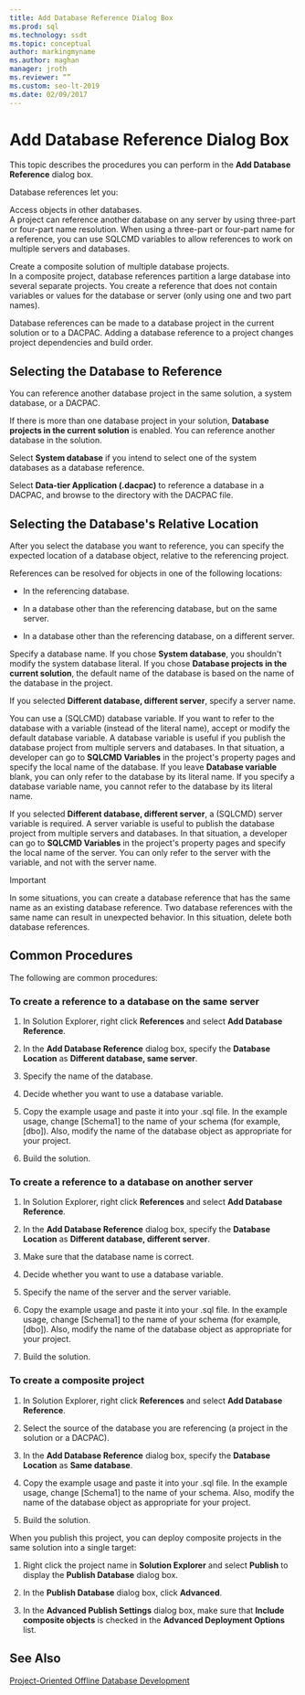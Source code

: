 ```yaml
---
title: Add Database Reference Dialog Box
ms.prod: sql
ms.technology: ssdt
ms.topic: conceptual
author: markingmyname
ms.author: maghan
manager: jroth
ms.reviewer: “”
ms.custom: seo-lt-2019
ms.date: 02/09/2017
---
```


# Add Database Reference Dialog Box

This topic describes the procedures you can perform in the **Add Database Reference** dialog box.  
  
Database references let you:  
  
Access objects in other databases.  
A project can reference another database on any server by using three-part or four-part name resolution. When using a three-part or four-part name for a reference, you can use SQLCMD variables to allow references to work on multiple servers and databases.  
  
Create a composite solution of multiple database projects.  
In a composite project, database references partition a large database into several separate projects. You create a reference that does not contain variables or values for the database or server (only using one and two part names).  
  
Database references can be made to a database project in the current solution or to a DACPAC. Adding a database reference to a project changes project dependencies and build order.  
  
## Selecting the Database to Reference

You can reference another database project in the same solution, a system database, or a DACPAC.  
  
If there is more than one database project in your solution, **Database projects in the current solution** is enabled. You can reference another database in the solution.  
  
Select **System database** if you intend to select one of the system databases as a database reference.  
  
Select **Data-tier Application (.dacpac)** to reference a database in a DACPAC, and browse to the directory with the DACPAC file.  
  
## Selecting the Database's Relative Location

After you select the database you want to reference, you can specify the expected location of a database object, relative to the referencing project.  
  
References can be resolved for objects in one of the following locations:  
  
- In the referencing database.  
  
- In a database other than the referencing database, but on the same server.  
  
- In a database other than the referencing database, on a different server.  
  
Specify a database name. If you chose **System database**, you shouldn't modify the system database literal. If you chose **Database projects in the current solution**, the default name of the database is based on the name of the database in the project.  
  
If you selected **Different database, different server**, specify a server name.  
  
You can use a (SQLCMD) database variable. If you want to refer to the database with a variable (instead of the literal name), accept or modify the default database variable. A database variable is useful if you publish the database project from multiple servers and databases. In that situation, a developer can go to **SQLCMD Variables** in the project's property pages and specify the local name of the database. If you leave **Database variable** blank, you can only refer to the database by its literal name. If you specify a database variable name, you cannot refer to the database by its literal name.  
  
If you selected **Different database, different server**, a (SQLCMD) server variable is required. A server variable is useful to publish the database project from multiple servers and databases. In that situation, a developer can go to **SQLCMD Variables** in the project's property pages and specify the local name of the server. You can only refer to the server with the variable, and not with the server name.  
  
> [!IMPORTANT]  
> In some situations, you can create a database reference that has the same name as an existing database reference. Two database references with the same name can result in unexpected behavior. In this situation, delete both database references.  
  
## Common Procedures

The following are common procedures:  
  
### To create a reference to a database on the same server  
  
1.  In Solution Explorer, right click **References** and select **Add Database Reference**.  
  
2.  In the **Add Database Reference** dialog box, specify the **Database Location** as **Different database, same server**.  
  
3.  Specify the name of the database.  
  
4.  Decide whether you want to use a database variable.  
  
5.  Copy the example usage and paste it into your .sql file. In the example usage, change [Schema1] to the name of your schema (for example, [dbo]). Also, modify the name of the database object as appropriate for your project.  
  
6.  Build the solution.  
  
### To create a reference to a database on another server  
  
1.  In Solution Explorer, right click **References** and select **Add Database Reference**.  
  
2.  In the **Add Database Reference** dialog box, specify the **Database Location** as **Different database, different server**.  
  
3.  Make sure that the database name is correct.  
  
4.  Decide whether you want to use a database variable.  
  
5.  Specify the name of the server and the server variable.  
  
6.  Copy the example usage and paste it into your .sql file. In the example usage, change [Schema1] to the name of your schema (for example, [dbo]). Also, modify the name of the database object as appropriate for your project.  
  
7.  Build the solution.  
  
### To create a composite project  
  
1.  In Solution Explorer, right click **References** and select **Add Database Reference**.  
  
2.  Select the source of the database you are referencing (a project in the solution or a DACPAC).  
  
3.  In the **Add Database Reference** dialog box, specify the **Database Location** as **Same database**.  
  
4.  Copy the example usage and paste it into your .sql file. In the example usage, change [Schema1] to the name of your schema. Also, modify the name of the database object as appropriate for your project.  
  
5.  Build the solution.  
  
When you publish this project, you can deploy composite projects in the same solution into a single target:  
  
1.  Right click the project name in **Solution Explorer** and select **Publish** to display the **Publish Database** dialog box.  
  
2.  In the **Publish Database** dialog box, click **Advanced**.  
  
3.  In the **Advanced Publish Settings** dialog box, make sure that **Include composite objects** is checked in the **Advanced Deployment Options** list.  
  
## See Also

[Project-Oriented Offline Database Development](../ssdt/project-oriented-offline-database-development.md)